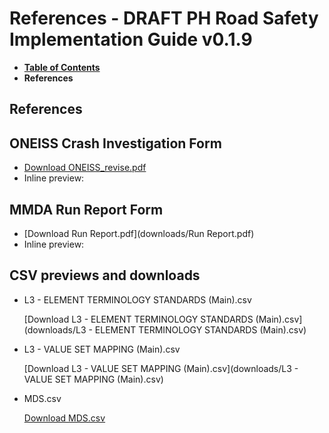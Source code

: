 # References - DRAFT PH Road Safety Implementation Guide v0.1.9

* [**Table of Contents**](toc.md)
* **References**

## References

## ONEISS Crash Investigation Form

* [Download ONEISS_revise.pdf](downloads/ONEISS_revise.pdf)
* Inline preview:

## MMDA Run Report Form

* [Download Run Report.pdf](downloads/Run Report.pdf)
* Inline preview:

## CSV previews and downloads

* L3 - ELEMENT TERMINOLOGY STANDARDS (Main).csv


  [Download L3 - ELEMENT TERMINOLOGY STANDARDS (Main).csv](downloads/L3 - ELEMENT TERMINOLOGY STANDARDS (Main).csv)
* L3 - VALUE SET MAPPING (Main).csv


  [Download L3 - VALUE SET MAPPING (Main).csv](downloads/L3 - VALUE SET MAPPING (Main).csv)
* MDS.csv


  [Download MDS.csv](downloads/MDS.csv)

